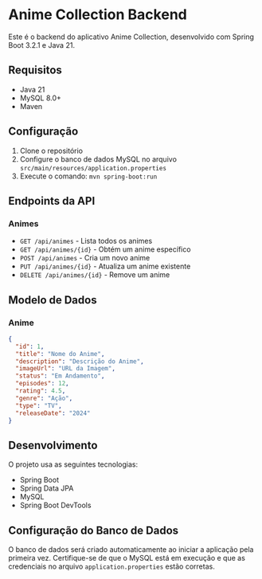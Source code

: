# Anime Collection Backend

Este é o backend do aplicativo Anime Collection, desenvolvido com Spring Boot 3.2.1 e Java 21.

## Requisitos

- Java 21
- MySQL 8.0+
- Maven

## Configuração

1. Clone o repositório
2. Configure o banco de dados MySQL no arquivo `src/main/resources/application.properties`
3. Execute o comando: `mvn spring-boot:run`

## Endpoints da API

### Animes

- `GET /api/animes` - Lista todos os animes
- `GET /api/animes/{id}` - Obtém um anime específico
- `POST /api/animes` - Cria um novo anime
- `PUT /api/animes/{id}` - Atualiza um anime existente
- `DELETE /api/animes/{id}` - Remove um anime

## Modelo de Dados

### Anime

```json
{
  "id": 1,
  "title": "Nome do Anime",
  "description": "Descrição do Anime",
  "imageUrl": "URL da Imagem",
  "status": "Em Andamento",
  "episodes": 12,
  "rating": 4.5,
  "genre": "Ação",
  "type": "TV",
  "releaseDate": "2024"
}
```

## Desenvolvimento

O projeto usa as seguintes tecnologias:

- Spring Boot
- Spring Data JPA
- MySQL
- Spring Boot DevTools

## Configuração do Banco de Dados

O banco de dados será criado automaticamente ao iniciar a aplicação pela primeira vez. Certifique-se de que o MySQL está em execução e que as credenciais no arquivo `application.properties` estão corretas. 
